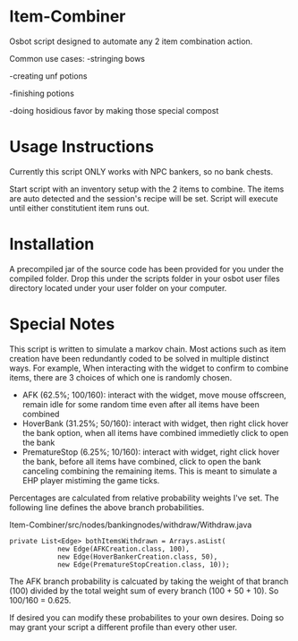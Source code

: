 # Item-Combiner
Osbot script designed to automate any 2 item combination action. 

Common use cases: 
-stringing bows 

-creating unf potions 

-finishing potions 

-doing hosidious favor by making those special compost

 
# Usage Instructions
Currently this script ONLY works with NPC bankers, so no bank chests. 

Start script with an inventory setup with the 2 items to combine. The items are auto detected and the session's recipe will be set. 
Script will execute until either constitutient item runs out.

# Installation
A precompiled jar of the source code has been provided for you under the compiled folder. Drop this under the scripts folder in your osbot user files directory located under your user folder on your computer. 

# Special Notes
This script is written to simulate a markov chain. Most actions such as item creation have been redundantly coded to be solved in multiple distinct ways. 
For example, When interacting with the widget to confirm to combine items, there are 3 choices of which one is randomly chosen.
- AFK (62.5%; 100/160): interact with the widget, move mouse offscreen, remain idle for some random time even after all items have been combined
- HoverBank (31.25%; 50/160): interact with widget, then right click hover the bank option, when all items have combined immedietly click to open the bank
- PrematureStop (6.25%; 10/160): interact with widget, right click hover the bank, before all items have combined, click to open the bank canceling combining the remaining items. This is meant to simulate a EHP player mistiming the game ticks. 

Percentages are calculated from relative probability weights I've set. The following line defines the above branch probabilities.

Item-Combiner/src/nodes/bankingnodes/withdraw/Withdraw.java
```
private List<Edge> bothItemsWithdrawn = Arrays.asList(
            new Edge(AFKCreation.class, 100),
            new Edge(HoverBankerCreation.class, 50),
            new Edge(PrematureStopCreation.class, 10));
```

The AFK branch probability is calcuated by taking the weight of that branch (100) divided by the total weight sum of every branch (100 + 50 + 10). So 100/160 = 0.625. 

If desired you can modify these probabilites to your own desires. Doing so may grant your script a different profile than every other user. 
